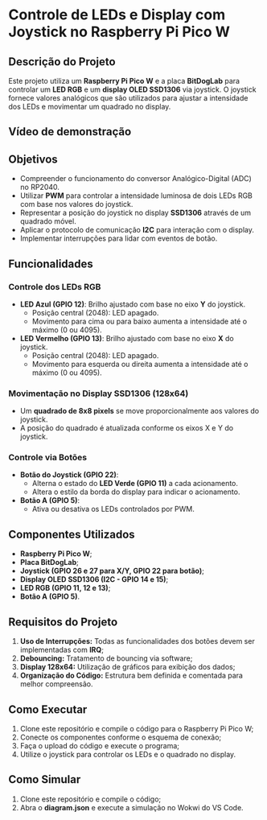 # Controle de LEDs e Display com Joystick no Raspberry Pi Pico W

## Descrição do Projeto
Este projeto utiliza um **Raspberry Pi Pico W** e a placa **BitDogLab** para controlar um **LED RGB** e um **display OLED SSD1306** via joystick. O joystick fornece valores analógicos que são utilizados para ajustar a intensidade dos LEDs e movimentar um quadrado no display.

## Vídeo de demonstração


## Objetivos
- Compreender o funcionamento do conversor Analógico-Digital (ADC) no RP2040.
- Utilizar **PWM** para controlar a intensidade luminosa de dois LEDs RGB com base nos valores do joystick.
- Representar a posição do joystick no display **SSD1306** através de um quadrado móvel.
- Aplicar o protocolo de comunicação **I2C** para interação com o display.
- Implementar interrupções para lidar com eventos de botão.

## Funcionalidades
### Controle dos LEDs RGB
- **LED Azul (GPIO 12)**: Brilho ajustado com base no eixo **Y** do joystick.
  - Posição central (2048): LED apagado.
  - Movimento para cima ou para baixo aumenta a intensidade até o máximo (0 ou 4095).
- **LED Vermelho (GPIO 13)**: Brilho ajustado com base no eixo **X** do joystick.
  - Posição central (2048): LED apagado.
  - Movimento para esquerda ou direita aumenta a intensidade até o máximo (0 ou 4095).

### Movimentação no Display SSD1306 (128x64)
- Um **quadrado de 8x8 pixels** se move proporcionalmente aos valores do joystick.
- A posição do quadrado é atualizada conforme os eixos X e Y do joystick.

### Controle via Botões
- **Botão do Joystick (GPIO 22)**:
  - Alterna o estado do **LED Verde (GPIO 11)** a cada acionamento.
  - Altera o estilo da borda do display para indicar o acionamento.
- **Botão A (GPIO 5)**:
  - Ativa ou desativa os LEDs controlados por PWM.

## Componentes Utilizados
- **Raspberry Pi Pico W**;
- **Placa BitDogLab**;
- **Joystick (GPIO 26 e 27 para X/Y, GPIO 22 para botão)**;
- **Display OLED SSD1306 (I2C - GPIO 14 e 15)**;
- **LED RGB (GPIO 11, 12 e 13)**;
- **Botão A (GPIO 5)**.

## Requisitos do Projeto
1. **Uso de Interrupções:** Todas as funcionalidades dos botões devem ser implementadas com **IRQ**;
2. **Debouncing:** Tratamento de bouncing via software;
3. **Display 128x64:** Utilização de gráficos para exibição dos dados;
4. **Organização do Código:** Estrutura bem definida e comentada para melhor compreensão.

## Como Executar
1. Clone este repositório e compile o código para o Raspberry Pi Pico W;
2. Conecte os componentes conforme o esquema de conexão;
3. Faça o upload do código e execute o programa;
4. Utilize o joystick para controlar os LEDs e o quadrado no display.

## Como Simular
1. Clone este repositório e compile o código;
2. Abra o **diagram.json** e execute a simulação no Wokwi do VS Code.
